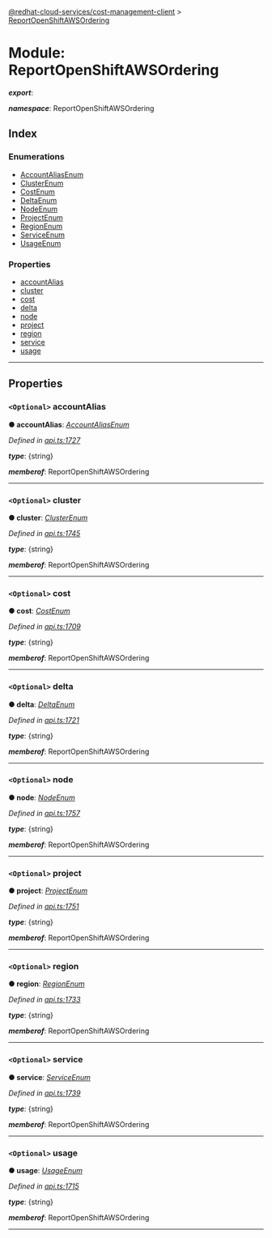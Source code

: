 [@redhat-cloud-services/cost-management-client](../README.md) > [ReportOpenShiftAWSOrdering](../modules/reportopenshiftawsordering.md)

# Module: ReportOpenShiftAWSOrdering

*__export__*: 

*__namespace__*: ReportOpenShiftAWSOrdering

## Index

### Enumerations

* [AccountAliasEnum](../enums/reportopenshiftawsordering.accountaliasenum.md)
* [ClusterEnum](../enums/reportopenshiftawsordering.clusterenum.md)
* [CostEnum](../enums/reportopenshiftawsordering.costenum.md)
* [DeltaEnum](../enums/reportopenshiftawsordering.deltaenum.md)
* [NodeEnum](../enums/reportopenshiftawsordering.nodeenum.md)
* [ProjectEnum](../enums/reportopenshiftawsordering.projectenum.md)
* [RegionEnum](../enums/reportopenshiftawsordering.regionenum.md)
* [ServiceEnum](../enums/reportopenshiftawsordering.serviceenum.md)
* [UsageEnum](../enums/reportopenshiftawsordering.usageenum.md)

### Properties

* [accountAlias](reportopenshiftawsordering.md#accountalias)
* [cluster](reportopenshiftawsordering.md#cluster)
* [cost](reportopenshiftawsordering.md#cost)
* [delta](reportopenshiftawsordering.md#delta)
* [node](reportopenshiftawsordering.md#node)
* [project](reportopenshiftawsordering.md#project)
* [region](reportopenshiftawsordering.md#region)
* [service](reportopenshiftawsordering.md#service)
* [usage](reportopenshiftawsordering.md#usage)

---

## Properties

<a id="accountalias"></a>

### `<Optional>` accountAlias

**● accountAlias**: *[AccountAliasEnum](../enums/reportopenshiftawsordering.accountaliasenum.md)*

*Defined in [api.ts:1727](https://github.com/RedHatInsights/javascript-clients/blob/master/packages/cost-management/api.ts#L1727)*

*__type__*: {string}

*__memberof__*: ReportOpenShiftAWSOrdering

___
<a id="cluster"></a>

### `<Optional>` cluster

**● cluster**: *[ClusterEnum](../enums/reportopenshiftawsordering.clusterenum.md)*

*Defined in [api.ts:1745](https://github.com/RedHatInsights/javascript-clients/blob/master/packages/cost-management/api.ts#L1745)*

*__type__*: {string}

*__memberof__*: ReportOpenShiftAWSOrdering

___
<a id="cost"></a>

### `<Optional>` cost

**● cost**: *[CostEnum](../enums/reportopenshiftawsordering.costenum.md)*

*Defined in [api.ts:1709](https://github.com/RedHatInsights/javascript-clients/blob/master/packages/cost-management/api.ts#L1709)*

*__type__*: {string}

*__memberof__*: ReportOpenShiftAWSOrdering

___
<a id="delta"></a>

### `<Optional>` delta

**● delta**: *[DeltaEnum](../enums/reportopenshiftawsordering.deltaenum.md)*

*Defined in [api.ts:1721](https://github.com/RedHatInsights/javascript-clients/blob/master/packages/cost-management/api.ts#L1721)*

*__type__*: {string}

*__memberof__*: ReportOpenShiftAWSOrdering

___
<a id="node"></a>

### `<Optional>` node

**● node**: *[NodeEnum](../enums/reportopenshiftawsordering.nodeenum.md)*

*Defined in [api.ts:1757](https://github.com/RedHatInsights/javascript-clients/blob/master/packages/cost-management/api.ts#L1757)*

*__type__*: {string}

*__memberof__*: ReportOpenShiftAWSOrdering

___
<a id="project"></a>

### `<Optional>` project

**● project**: *[ProjectEnum](../enums/reportopenshiftawsordering.projectenum.md)*

*Defined in [api.ts:1751](https://github.com/RedHatInsights/javascript-clients/blob/master/packages/cost-management/api.ts#L1751)*

*__type__*: {string}

*__memberof__*: ReportOpenShiftAWSOrdering

___
<a id="region"></a>

### `<Optional>` region

**● region**: *[RegionEnum](../enums/reportopenshiftawsordering.regionenum.md)*

*Defined in [api.ts:1733](https://github.com/RedHatInsights/javascript-clients/blob/master/packages/cost-management/api.ts#L1733)*

*__type__*: {string}

*__memberof__*: ReportOpenShiftAWSOrdering

___
<a id="service"></a>

### `<Optional>` service

**● service**: *[ServiceEnum](../enums/reportopenshiftawsordering.serviceenum.md)*

*Defined in [api.ts:1739](https://github.com/RedHatInsights/javascript-clients/blob/master/packages/cost-management/api.ts#L1739)*

*__type__*: {string}

*__memberof__*: ReportOpenShiftAWSOrdering

___
<a id="usage"></a>

### `<Optional>` usage

**● usage**: *[UsageEnum](../enums/reportopenshiftawsordering.usageenum.md)*

*Defined in [api.ts:1715](https://github.com/RedHatInsights/javascript-clients/blob/master/packages/cost-management/api.ts#L1715)*

*__type__*: {string}

*__memberof__*: ReportOpenShiftAWSOrdering

___

